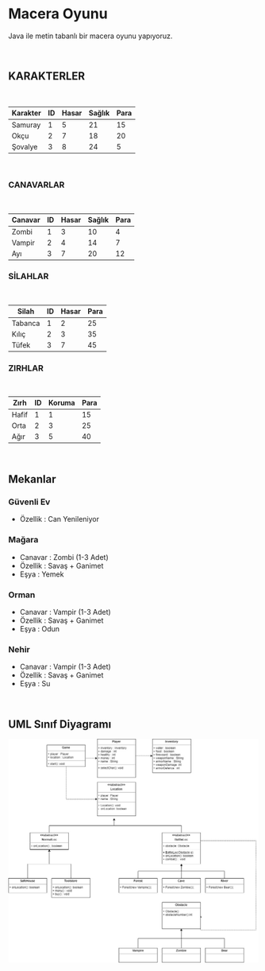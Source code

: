 # Macera Oyunu

Java ile metin tabanlı bir macera oyunu yapıyoruz.

<br>

## KARAKTERLER
<br>

| Karakter | ID | Hasar | Sağlık | Para |
| ----------- | ----------- | ----------- | ----------- | ----------- |
| Samuray | 1 | 5 | 21 | 15 |
| Okçu | 2 | 7 | 18 | 20 |
| Şovalye | 3 | 8 | 24 | 5 |
<br>

### CANAVARLAR
<br>

| Canavar | ID | Hasar | Sağlık | Para |
| ----------- | ----------- | ----------- | ----------- | ----------- |
| Zombi | 1 | 3 | 10 | 4 |
| Vampir | 2 | 4 | 14 | 7 |
| Ayı | 3 | 7 | 20 | 12 |

### SİLAHLAR
<br>

| Silah | ID | Hasar | Para |
| ----------- | ----------- | ----------- | ----------- |
| Tabanca | 1 | 2 | 25 |
| Kılıç | 2 | 3 | 35 |
| Tüfek | 3 | 7 | 45 |

### ZIRHLAR
<br>

| Zırh | ID | Koruma | Para |
| ----------- | ----------- | ----------- | ----------- |
| Hafif | 1 | 1 | 15 |
| Orta | 2 | 3 | 25 |
| Ağır | 3 | 5 | 40 |

<br>

## Mekanlar

 ### Güvenli Ev  
 - Özellik : Can Yenileniyor

### Mağara  
 - Canavar : Zombi (1-3 Adet)  
 - Özellik : Savaş + Ganimet  
 - Eşya : Yemek

### Orman  
- Canavar : Vampir (1-3 Adet)  
- Özellik : Savaş + Ganimet  
- Eşya : Odun

### Nehir  
- Canavar : Vampir (1-3 Adet)  
- Özellik : Savaş + Ganimet  
- Eşya : Su

<br>

## UML Sınıf Diyagramı

![UML diagram](https://github.com/burakkosova/JavaBackendWebDevelopment/blob/main/figures/GameUML.jpg)